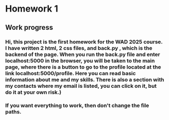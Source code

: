 <h1>Homework 1</h1>

<h2>Work progress</h2>

<h3>Hi, this project is the first homework for the WAD 2025 course.
I have written 2 html, 2 css files, and back.py , which is the backend of the page.
When you run the back.py file and enter localhost:5000 in the browser, you will be taken to the main page, where there is a button to go to the profile located at the link localhost:5000/profile. Here you can read basic information about me and my skills. There is also a section with my contacts where my email is listed, you can click on it, but do it at your own risk.)</h3>
<h3>If you want everything to work, then don't change the file paths.</h3>
